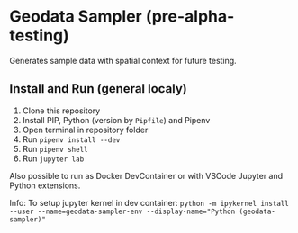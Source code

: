 # Geodata Sampler (pre-alpha-testing)
Generates sample data with spatial context for future testing.

## Install and Run (general localy)
1. Clone this repository
2. Install PIP, Python (version by `Pipfile`) and Pipenv
3. Open terminal in repository folder
4. Run `pipenv install --dev`
5. Run `pipenv shell`
6. Run `jupyter lab`

Also possible to run as Docker DevContainer or with VSCode Jupyter and Python extensions.

Info: To setup jupyter kernel in dev container: `python -m ipykernel install --user --name=geodata-sampler-env --display-name="Python (geodata-sampler)"`